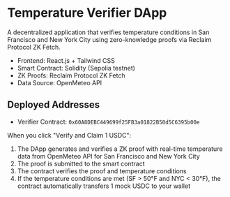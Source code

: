 # Temperature Verifier DApp

A decentralized application that verifies temperature conditions in San Francisco and New York City using zero-knowledge proofs via Reclaim Protocol ZK Fetch.

- Frontend: React.js + Tailwind CSS
- Smart Contract: Solidity (Sepolia testnet)
- ZK Proofs: Reclaim Protocol ZK Fetch
- Data Source: OpenMeteo API


## Deployed Addresses
- Verifier Contract: `0x60A8DEBC449699f25FB3a01822B50d5C6395b00e`

When you click "Verify and Claim 1 USDC":
1. The DApp generates and verifies a ZK proof with real-time temperature data from OpenMeteo API for San Francisco and New York City
2. The proof is submitted to the smart contract
3. The contract verifies the proof and temperature conditions
4. If the temperature conditions are met (SF > 50°F and NYC < 30°F), the contract automatically transfers 1 mock USDC to your wallet
